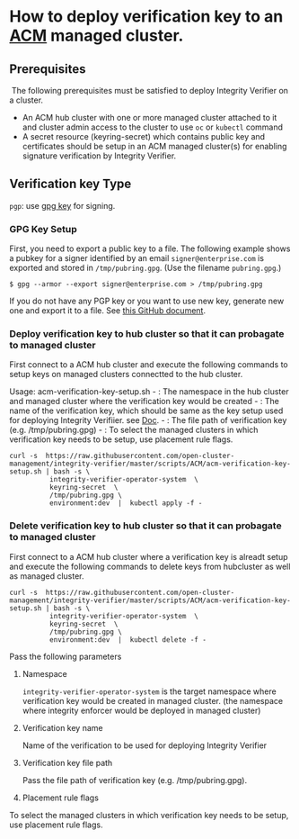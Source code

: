 # How to deploy verification key to an [ACM](https://www.redhat.com/en/technologies/management/advanced-cluster-management) managed cluster.

## Prerequisites
​
The following prerequisites must be satisfied to deploy Integrity Verifier on a cluster.
- An ACM hub cluster with one or more managed cluster attached to it and cluster admin access to the cluster to use `oc` or `kubectl` command
- A secret resource (keyring-secret) which contains public key and certificates should be setup in an ACM managed cluster(s) for enabling signature verification by Integrity Verifier.


## Verification key Type
`pgp`: use [gpg key](https://www.gnupg.org/index.html) for signing.


### GPG Key Setup

First, you need to export a public key to a file. The following example shows a pubkey for a signer identified by an email `signer@enterprise.com` is exported and stored in `/tmp/pubring.gpg`. (Use the filename `pubring.gpg`.)

```
$ gpg --armor --export signer@enterprise.com > /tmp/pubring.gpg
```

If you do not have any PGP key or you want to use new key, generate new one and export it to a file. See [this GitHub document](https://docs.github.com/en/free-pro-team@latest/github/authenticating-to-github/generating-a-new-gpg-key).


### Deploy verification key to hub cluster so that it can probagate to managed cluster
First connect to a ACM hub cluster and execute the following commands to setup keys on managed clusters connectted to the hub cluster.

Usage: acm-verification-key-setup.sh <NAMESPACE> <PUBRING-KEY-NAME> <PUBRING-KEY-VALUE> <PLACEMENT-RULE-KEY-VALUE-PAIR> <DELETE-FLAG>
       - <NAMESPACE>:  The namespace in the hub cluster and managed cluster where the verification key would be created
       - <PUBRING-KEY-NAME>:  The name of the verification key, which should be same as the key setup used for deploying Integrity Verifiier. see [Doc](../README_QUICK.md). 
       - <PUBRING-KEY-FILE-PATH>: The file path of verification key (e.g. /tmp/pubring.gpg)
       - <PLACEMENT-RULE-KEY-VALUE-PAIR>: To select the managed clusters in which verification key needs to be setup,  use placement rule flags.
       


```
curl -s  https://raw.githubusercontent.com/open-cluster-management/integrity-verifier/master/scripts/ACM/acm-verification-key-setup.sh | bash -s \
          integrity-verifier-operator-system  \
          keyring-secret  \
          /tmp/pubring.gpg \
          environment:dev  |  kubectl apply -f -
```


### Delete verification key to hub cluster so that it can probagate to managed cluster
First connect to a ACM hub cluster where a verification key is alreadt setup and execute the following commands to delete keys from hubcluster as well as managed cluster.

```
curl -s  https://raw.githubusercontent.com/open-cluster-management/integrity-verifier/master/scripts/ACM/acm-verification-key-setup.sh | bash -s \
          integrity-verifier-operator-system  \
          keyring-secret  \
          /tmp/pubring.gpg \
          environment:dev  |  kubectl delete -f -
```

Pass the following parameters 
1.  Namespace

    `integrity-verifier-operator-system`  is the target namespace where verification key would be created in managed cluster. 
     (the namespace where integrity enforcer would be deployed in managed cluster)

2.  Verification key name

     Name of the verification to be used for deploying Integrity Verifier
        
3.  Verification key file path

    Pass the file path of verification key (e.g. /tmp/pubring.gpg).        

4.  Placement rule flags

   To select the managed clusters in which verification key needs to be setup,  use placement rule flags.
